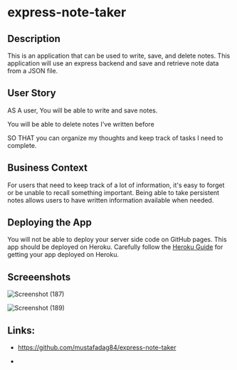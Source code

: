 # express-note-taker


## Description

This is an application that can be used to write, save, and delete notes. This application will use an express backend and save and retrieve note data from a JSON file.

## User Story

AS A user, You will be able to write and save notes.

You will be able to delete notes I've written before

SO THAT you can organize my thoughts and keep track of tasks I need to complete.

## Business Context
 
For users that need to keep track of a lot of information, it's easy to forget or be unable to recall something important. Being able to take persistent notes allows users to have written information available when needed.

## Deploying the App

You will not be able to deploy your server side code on GitHub pages. This app should be deployed on Heroku. Carefully follow the [Heroku Guide](../04-Supplemental/HerokuGuide.md) for getting your app deployed on Heroku.

## Screeenshots
![Screenshot (187)](https://user-images.githubusercontent.com/63365781/90439667-e9801d80-e0a3-11ea-931f-29fa38c8cb8f.png)

![Screenshot (189)](https://user-images.githubusercontent.com/63365781/90439740-06b4ec00-e0a4-11ea-8deb-2ae7fa7c45df.png)


 
## Links:

* https://github.com/mustafadag84/express-note-taker

* 

